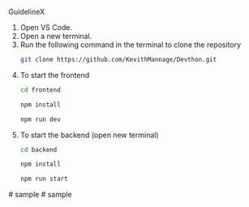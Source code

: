 GuidelineX 

1. Open VS Code.
2. Open a new terminal.
3. Run the following command in the terminal to clone the repository
   ```bash
   git clone https://github.com/KevithMannage/Devthon.git
4. To start the frontend 
    ```bash
    cd frontend
    ```
    ```bash
    npm install
    ```
    ```bash
    npm run dev
    ```
5. To start the backend
   (open new terminal)
    ```bash
    cd backend
    ```
    ```bash
    npm install
    ```
    ```bash
    npm run start
    ```
  
#   s a m p l e  
 #   s a m p l e  
 
